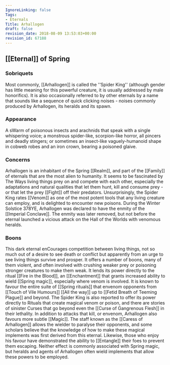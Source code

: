 ```yaml
---
IgnoreLinking: false
Tags:
- Eternals
Title: Arhallogen
draft: false
revision_date: 2018-08-09 13:53:03+00:00
revision_id: 67188
---
```


## [[Eternal]] of Spring
### Sobriquets
Most commonly, [[Arhallogen]] is called the ''Spider King'' (although gender has little meaning for this powerful creature, it is usually addressed by male honorifics). 
It is also occasionally referred to by other eternals by a name that sounds like a sequence of quick clicking noises - noises commonly produced by Arhallogen, its heralds and its spawn.
### Appearance
A sWarm of poisonous insects and arachnids that speak with a single whispering voice; a monstrous spider-like, scorpion-like horror, all pincers and deadly stingers; or sometimes an insect-like vaguely-humanoid shape in cobweb robes and an iron crown, bearing a poisoned glaive. 
### Concerns
Arhallogen is an inhabitant of the Spring [[Realm]], and part of the [[Family]] of eternals that are the most alien to humanity. It seems to be fascinated by The Ways living things prey on and compete with each other, especially the adaptations and natural qualities that let them hunt, kill and consume prey - or that let the prey [[Fight]] off their predators. 
Unsurprisingly, the Spider King rates [[Venom]] as one of the most potent tools that any living creature can employ, and is delighted to encounter new poisons.
During the Winter Solstice 378YE, Arhallogen was declared to have the enmity of the [[Imperial Conclave]]. The enmity was later removed, but not before the eternal launched a vicious attack on the Hall of the Worlds with venomous heralds.
### Boons
This dark eternal enCourages competition between living things, not so much out of a desire to see death or conflict but apparently from an urge to see living things survive and prosper. It offers a number of boons, many of them violent, and often involved with crushing weaker prey or poisoning stronger creatures to make them weak.
It lends its power directly to the ritual [[Fire in the Blood]], an [[Enchantment]] that grants increased ability to wield [[Spring magic]], especially where venom is involved. It is known to favour the entire suite of [[Spring rituals]] that envenom opponents from [[Touch of Vile Humours]] [[All the way]] up to [[Fetid Breath of Teeming Plague]] and beyond. The Spider King is also reported to offer its power directly to Rituals that create magical venom or poison, and there are stories of sinister Curses that go beyond even the [[Curse of Gangrenous Flesh]] in their lethality.
In addition to attacks that kill, or envenom, Arhallogen also favours more subtle [[Magic]]. The staff known as the [[Caress of Arhallogen]] allows the wielder to paralyse their opponents, and some scholars believe that the knowledge of how to make these magical implements was first derived from this eternal. Likewise, those who enjoy his favour have demonstrated the ability to [[Entangle]] their foes to prevent them escaping. Neither effect is commonly associated with Spring magic, but heralds and agents of Arhallogen often wield implements that allow these powers to be employed.